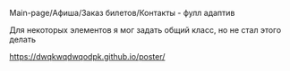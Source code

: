 Main-page/Афиша/Заказ билетов/Контакты - фулл адаптив

Для некоторых элементов я мог задать общий класс, но не стал этого делать

https://dwqkwqdwqodpk.github.io/poster/
